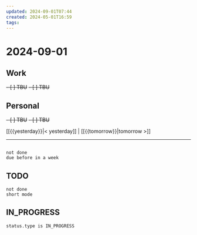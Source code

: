 ```yaml
---
updated: 2024-09-01T07:44
created: 2024-05-01T16:59
tags: 
---
```


# 2024-09-01  

## Work

<del>- [ ] TBU</del>
<del>- [ ] TBU  </del>
## Personal

<del>- [ ] TBU</del>
<del>- [ ] TBU</del>


  
  
[[{{yesterday}}|< yesterday]] | [[{{tomorrow}}|tomorrow >]]  
  
---  

```tasks

not done
due before in a week
```



## TODO
```tasks  
not done  
short mode  
```

## IN_PROGRESS
```tasks  
status.type is IN_PROGRESS
```

